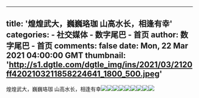 
---
title: '煌煌武大，巍巍珞珈
山高水长，相逢有幸'
categories: 
    - 社交媒体
    - 数字尾巴 - 首页
author: 数字尾巴 - 首页
comments: false
date: Mon, 22 Mar 2021 04:00:00 GMT
thumbnail: 'http://s1.dgtle.com/dgtle_img/ins/2021/03/2120ff4202103211858224641_1800_500.jpeg'
---

<div>   
煌煌武大，巍巍珞珈
山高水长，相逢有幸<img src="http://s1.dgtle.com/dgtle_img/ins/2021/03/2120ff4202103211858224641_1800_500.jpeg" referrerpolicy="no-referrer"><img src="http://s1.dgtle.com/dgtle_img/ins/2021/03/21f7d5a202103211858199591_1800_500.jpeg" referrerpolicy="no-referrer"><img src="http://s1.dgtle.com/dgtle_img/ins/2021/03/2186439202103211858163719_1800_500.jpeg" referrerpolicy="no-referrer"><img src="http://s1.dgtle.com/dgtle_img/ins/2021/03/2175d73202103211858151084_1800_500.jpeg" referrerpolicy="no-referrer"><img src="http://s1.dgtle.com/dgtle_img/ins/2021/03/21f0c22202103211858159166_1800_500.jpeg" referrerpolicy="no-referrer"><img src="http://s1.dgtle.com/dgtle_img/ins/2021/03/2173bb0202103211858224765_1800_500.jpeg" referrerpolicy="no-referrer"><img src="http://s1.dgtle.com/dgtle_img/ins/2021/03/216f728202103211858193474_1800_500.jpeg" referrerpolicy="no-referrer"><img src="http://s1.dgtle.com/dgtle_img/ins/2021/03/21cdadf202103211858185441_1800_500.jpeg" referrerpolicy="no-referrer"><img src="http://s1.dgtle.com/dgtle_img/ins/2021/03/21ed230202103211900083675_1800_500.jpeg" referrerpolicy="no-referrer">  
</div>
            